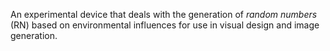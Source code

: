 <!--
title: RN-Generator with Serial Interface
year: 2020
version: v002
-->
An experimental device that deals with the generation of *random numbers* (RN) based on environmental influences for use in visual design and image generation.
